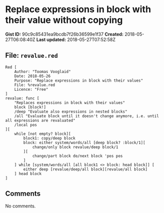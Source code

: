 # Replace expressions in block with their value without copying

**Gist ID:** 90c9c85431ea9bcdb7f26b36599e1f37
**Created:** 2018-05-27T06:08:40Z
**Last updated:** 2018-05-27T07:52:58Z

## File: `revalue.red`

```Red
Red [
	Author: "Toomas Vooglaid"
	Date: 2018-05-26
	Purpose: "Replace expressions in block with their values"
	File: %revalue.red
	Licence: "Free"
]
revalue: func [
	"Replaces expressions in block with their values"
	block [block!] 
	/deep "Evaluate also expressions in nested blocks"
	/all "Evaluate block until it doesn't change anymore, i.e. until all expressions are revaluated"
	/local pos
][
	while [not empty? block][
		block1: copy/deep block
		block: either system/words/all [deep block? :block/1][
			change/only block revalue/deep block/1
		][
			change/part block do/next block 'pos pos
		]
	] while [system/words/all [all block1 <> block: head block]] [
		either deep [revalue/deep/all block][revalue/all block]
	] head block
]
```

## Comments

No comments.
